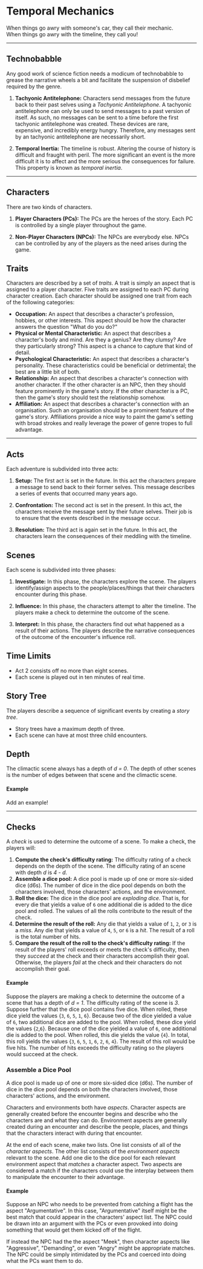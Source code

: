 # Temporal Mechanics

When things go awry with someone's car, they call their mechanic.  
When things go awry with the timeline, they call you!

---

## Technobabble
Any good work of science fiction needs a modicum of technobabble to grease the narrative wheels a bit and facilitate the suspension of disbelief required by the genre.
   1. __Tachyonic Antitelephone:__
   Characters send messages from the future back to their past selves using a _Tachyonic Antitelephone_.
   A tachyonic antitelephone can only be used to send messages to a past version of itself.
   As such, no messages can be sent to a time before the first tachyonic antitelephone was created.
   These devices are rare, expensive, and incredibly energy hungry.
   Therefore, any messages sent by an tachyonic antitelephone are necessarily short.

   2. __Temporal Inertia:__
   The timeline is robust.
   Altering the course of history is difficult and fraught with peril.
   The more significant an event is the more difficult it is to affect and the more serious the consequences for failure.
   This property is known as _temporal inertia_.  

---

## Characters
There are two kinds of characters.
   1. __Player Characters (PCs):__ The PCs are the heroes of the story.
   Each PC is controlled by a single player throughout the game.

   2. __Non-Player Characters (NPCs):__ The NPCs are everybody else.
   NPCs can be controlled by any of the players as the need arises during the game.

## Traits
Characters are described by a set of _traits_.
A trait is simply an aspect that is assigned to a player character.
Five traits are assigned to each PC during character creation.
Each character should be assigned one trait from each of the following categories:
   - __Occupation:__ An aspect that describes a character's profession, hobbies, or other interests.
   This aspect should be how the character answers the question "What do you do?"
   - __Physical or Mental Characteristic:__ An aspect that describes a character's body and mind.
   Are they a genius?
   Are they clumsy?
   Are they particularly strong?
   This aspect is a chance to capture that kind of detail.
   - __Psychological Characteristic:__ An aspect that describes a character's personality.
   These characteristics could be beneficial or detrimental; the best are a little bit of both.
   - __Relationship:__ An aspect that describes a character's connection with another character.
   If the other character is an NPC, then they should feature prominently in the game's story.
   If the other character is a PC, then the game's story should test the relationship somehow.
   - __Affiliation:__ An aspect that describes a character's connection with an organisation.
   Such an organisation should be a prominent feature of the game's story.
   Affiliations provide a nice way to paint the game's setting with broad strokes and really leverage the power of genre tropes to full advantage.

---

## Acts
Each adventure is subdivided into three acts:
   1. __Setup:__
      The first act is set in the future.
      In this act the characters prepare a message to send back to their former selves.
      This message describes a series of events that occurred many years ago.

   2. __Confrontation:__
      The second act is set in the present.
      In this act, the characters receive the message sent by their future selves.
      Their job is to ensure that the events described in the message occur.

   3. __Resolution:__
      The third act is again set in the future.
      In this act, the characters learn the consequences of their meddling with the timeline.

## Scenes
Each scene is subdivided into three phases:
   1. __Investigate:__ In this phase, the characters explore the scene.
   The players identify/assign aspects to the people/places/things that their characters encounter during this phase.

   2. __Influence:__ In this phase, the characters attempt to alter the timeline.
   The players make a check to determine the outcome of the scene.

   3. __Interpret:__ In this phase, the characters find out what happened as a result of their actions.
   The players describe the narrative consequences of the outcome of the encounter's influence roll.

## Time Limits
   - Act 2 consists off no more than eight scenes.
   - Each scene is played out in ten minutes of real time.

## Story Tree
The players describe a sequence of significant events by creating a _story tree_.
   - Story trees have a maximum depth of three.
   - Each scene can have at most three child encounters.

## Depth
The climactic scene always has a depth of _d = 0_.
The depth of other scenes is the number of edges between that scene and the climactic scene.

#### Example
Add an example!

---



## Checks
A _check_ is used to determine the outcome of a scene.
To make a check, the players will:
   1. __Compute the check's difficulty rating:__
   The difficulty rating of a check depends on the depth of the scene.
   The difficulty rating of an scene with depth _d_ is _4 - d_.
   2. __Assemble a dice pool:__
   A dice pool is made up of one or more six-sided dice (d6s).
   The number of dice in the dice pool depends on both the characters involved, those characters' actions, and the environment.
   3. __Roll the dice:__
   The dice in the dice pool are _exploding dice_.
   That is, for every die that yields a value of `6` one additional die is added to the dice pool and rolled.
   The values of all the rolls contribute to the result of the check.
   4. __Determine the result of the roll:__
   Any die that yields a value of `1`, `2`, or `3` is a _miss_.
   Any die that yields a value of `4`, `5`, or `6` is a _hit_.
   The result of a roll is the total number of hits.
   5. __Compare the result of the roll to the check's difficulty rating:__
   If the result of the players' roll exceeds or meets the check's difficulty, then they _succeed_ at the check and their characters accomplish their goal.
   Otherwise, the players _fail_ at the check and their characters do not accomplish their goal.

#### Example
   Suppose the players are making a check to determine the outcome of a scene that has a depth of _d = 1_.
   The difficulty rating of the scene is _3_.
   Suppose further that the dice pool contains five dice.
   When rolled, these dice yield the values {`3`, `6`, `5`, `1`, `6`}.
   Because two of the dice yielded a value of `6`, two additional dice are added to the pool.
   When rolled, these dice yield the values {`2`,`6`}.
   Because one of the dice yielded a value of `6`, one additional die is added to the pool.
   When rolled, this die yields the value {`4`}.
   In total, this roll yields the values {`3`, `6`, `5`, `1`, `6`, `2`, `6`, `4`}.
   The result of this roll would be five hits.
   The number of hits exceeds the difficulty rating so the players would succeed at the check.

### Assemble a Dice Pool
A dice pool is made up of one or more six-sided dice (d6s).
The number of dice in the dice pool depends on both the characters involved, those characters' actions, and the environment.

Characters and environments both have _aspects_.
Character aspects are generally created before the encounter begins and describe who the characters are and what they can do.
Environment aspects are generally created during an encounter and describe the people, places, and things that the characters interact with during that encounter.

At the end of each scene, make two lists.
One list consists of all of the _character aspects_.
The other list consists of the _environment aspects_ relevant to the scene.
Add one die to the dice pool for each relevant environment aspect that _matches_ a character aspect.
Two aspects are considered a match if the characters could use the interplay between them to manipulate the encounter to their advantage.

#### Example
Suppose an NPC who needs to be prevented from catching a flight has the aspect "Argumentative".
In this case, "Argumentative" itself might be the best match that could appear in the characters' aspect list.
The NPC could be drawn into an argument with the PCs or even provoked into doing something that would get them kicked off of the flight.

If instead the NPC had the the aspect "Meek", then character aspects like "Aggressive", "Demanding", or even "Angry" might be appropriate matches.
The NPC could be simply intimidated by the PCs and coerced into doing what the PCs want them to do.

<!-- #### Example
```mermaid
graph BT;
  n0(Destroy the Death Star: 4);
  n0 ---- n1(Engage the enemy fighters: 3);
  n0 ----- n2(Find a critical weakness: 3);
           n2 --- n4(Rescue Princess Leia: 2);
           n2 ---- n5(Deliver the schematics to the rebels: 2);
                   n5 ---- n7(Find Obi-Wan Kenobi: 1);
  n0 --- n3(Use The Force: 3);
         n3 ------- n6(Train to become a Jedi: 2);
``` -->
